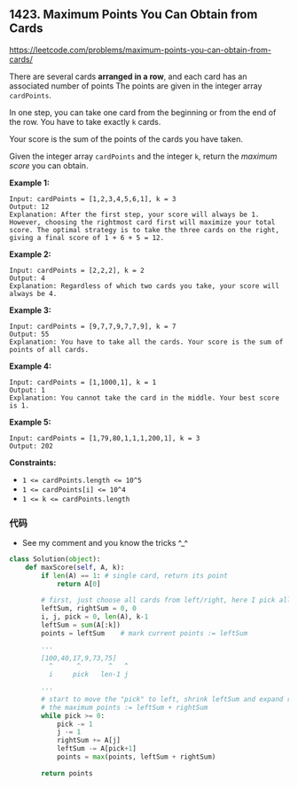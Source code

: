 ## 1423. Maximum Points You Can Obtain from Cards

https://leetcode.com/problems/maximum-points-you-can-obtain-from-cards/

There are several cards **arranged in a row**, and each card has an associated number of points The points are given in the integer array `cardPoints`.

In one step, you can take one card from the beginning or from the end of the row. You have to take exactly `k` cards.

Your score is the sum of the points of the cards you have taken.

Given the integer array `cardPoints` and the integer `k`, return the *maximum score* you can obtain.

 

**Example 1:**

```
Input: cardPoints = [1,2,3,4,5,6,1], k = 3
Output: 12
Explanation: After the first step, your score will always be 1. However, choosing the rightmost card first will maximize your total score. The optimal strategy is to take the three cards on the right, giving a final score of 1 + 6 + 5 = 12.
```

**Example 2:**

```
Input: cardPoints = [2,2,2], k = 2
Output: 4
Explanation: Regardless of which two cards you take, your score will always be 4.
```

**Example 3:**

```
Input: cardPoints = [9,7,7,9,7,7,9], k = 7
Output: 55
Explanation: You have to take all the cards. Your score is the sum of points of all cards.
```

**Example 4:**

```
Input: cardPoints = [1,1000,1], k = 1
Output: 1
Explanation: You cannot take the card in the middle. Your best score is 1. 
```

**Example 5:**

```
Input: cardPoints = [1,79,80,1,1,1,200,1], k = 3
Output: 202 
```

**Constraints:**

- `1 <= cardPoints.length <= 10^5`
- `1 <= cardPoints[i] <= 10^4`
- `1 <= k <= cardPoints.length`



### 代码

- See my comment and you know the tricks ^_^

```python
class Solution(object):
    def maxScore(self, A, k):
        if len(A) == 1: # single card, return its point
            return A[0]
        
        # first, just choose all cards from left/right, here I pick all left
        leftSum, rightSum = 0, 0
        i, j, pick = 0, len(A), k-1
        leftSum = sum(A[:k])
        points = leftSum    # mark current points := leftSum
        
        '''
        [100,40,17,9,73,75]
          ^      ^       ^   ^
          i     pick   len-1 j
        
        '''
        # start to move the "pick" to left, shrink leftSum and expand rightSum
        # the maximum points := leftSum + rightSum
        while pick >= 0:
            pick -= 1
            j -= 1
            rightSum += A[j]
            leftSum -= A[pick+1]
            points = max(points, leftSum + rightSum)
            
        return points
        
```

